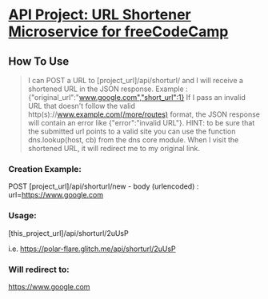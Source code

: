 # [API Project: URL Shortener Microservice for freeCodeCamp](https://www.freecodecamp.org/learn/back-end-development-and-apis/back-end-development-and-apis-projects/url-shortener-microservice)

## How To Use

> I can POST a URL to [project_url]/api/shorturl/ and I will receive a shortened URL in the JSON response. Example : {"original_url":"www.google.com","short_url":1}
> If I pass an invalid URL that doesn't follow the valid http(s)://www.example.com(/more/routes) format, the JSON response will contain an error like {"error":"invalid URL"}. HINT: to be sure that the submitted url points to a valid site you can use the function dns.lookup(host, cb) from the dns core module.
> When I visit the shortened URL, it will redirect me to my original link.

### Creation Example:

POST [project_url]/api/shorturl/new - body (urlencoded) : url=https://www.google.com

### Usage:

[this_project_url]/api/shorturl/2uUsP

i.e. https://polar-flare.glitch.me/api/shorturl/2uUsP

### Will redirect to:

https://www.google.com
